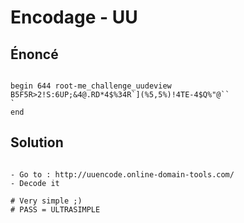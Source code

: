 # Encodage - UU


## Énoncé

```text

begin 644 root-me_challenge_uudeview
B5F5R>2!S:6UP;&4@.RD*4$%34R`](%5,5%)!4TE-4$Q%"@``
`
end
```
## Solution

```

- Go to : http://uuencode.online-domain-tools.com/ 
- Decode it

# Very simple ;)
# PASS = ULTRASIMPLE
```